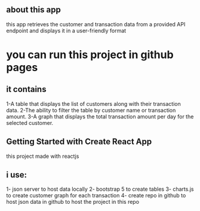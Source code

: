 ## about this app 
this app retrieves the customer and transaction
data from a provided API endpoint and displays it in a user-friendly format

# you can run this project in github pages 

## it contains
1-A table that displays the list of customers along with their transaction data.
2-The ability to filter the table by customer name or transaction amount.
3-A graph that displays the total transaction amount per day for the selected customer.


## Getting Started with Create React App
this project made with reactjs


## i use:
1- json server to host data locally
2- bootstrap 5 to create tables
3- charts.js to create customer graph for each transaction
4- create repo in github to host json data in github to host the project in this repo 




